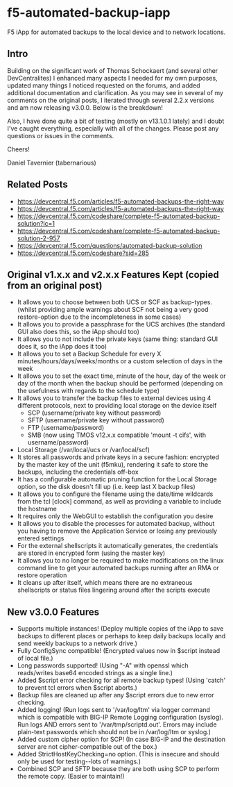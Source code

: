 # f5-automated-backup-iapp
F5 iApp for automated backups to the local device and to network locations.

## Intro
Building on the significant work of Thomas Schockaert (and several other DevCentralites) I enhanced many aspects I needed for my own purposes, updated many things I noticed requested on the forums, and added additional documentation and clarification. As you may see in several of my comments on the original posts, I iterated through several 2.2.x versions and am now releasing v3.0.0. Below is the breakdown!

Also, I have done quite a bit of testing (mostly on v13.1.0.1 lately) and I doubt I've caught everything, especially with all of the changes. Please post any questions or issues in the comments.

Cheers!

Daniel Tavernier (tabernarious)

## Related Posts
* https://devcentral.f5.com/articles/f5-automated-backups-the-right-way
* https://devcentral.f5.com/articles/f5-automated-backups-the-right-way
* https://devcentral.f5.com/codeshare/complete-f5-automated-backup-solution?lc=1
* https://devcentral.f5.com/codeshare/complete-f5-automated-backup-solution-2-957
* https://devcentral.f5.com/questions/automated-backup-solution
* https://devcentral.f5.com/codeshare?sid=285

## Original v1.x.x and v2.x.x Features Kept (copied from an original post)
* It allows you to choose between both UCS or SCF as backup-types. (whilst providing ample warnings about SCF not being a very good restore-option due to the incompleteness in some cases)
* It allows you to provide a passphrase for the UCS archives (the standard GUI also does this, so the iApp should too)
* It allows you to not include the private keys (same thing: standard GUI does it, so the iApp does it too)
* It allows you to set a Backup Schedule for every X minutes/hours/days/weeks/months or a custom selection of days in the week
* It allows you to set the exact time, minute of the hour, day of the week or day of the month when the backup should be performed (depending on the usefulness with regards to the schedule type)
* It allows you to transfer the backup files to external devices using 4 different protocols, next to providing local storage on the device itself
  * SCP (username/private key without password)
  * SFTP (username/private key without password)
  * FTP (username/password)
  * SMB (now using TMOS v12.x.x compatible 'mount -t cifs', with username/password)
* Local Storage (/var/local/ucs or /var/local/scf)
* It stores all passwords and private keys in a secure fashion: encrypted by the master key of the unit (f5mku), rendering it safe to store the backups, including the credentials off-box
* It has a configurable automatic pruning function for the Local Storage option, so the disk doesn't fill up (i.e. keep last X backup files)
* It allows you to configure the filename using the date/time wildcards from the tcl [clock] command, as well as providing a variable to include the hostname
* It requires only the WebGUI to establish the configuration you desire
* It allows you to disable the processes for automated backup, without you having to remove the Application Service or losing any previously entered settings
* For the external shellscripts it automatically generates, the credentials are stored in encrypted form (using the master key)
* It allows you to no longer be required to make modifications on the linux command line to get your automated backups running after an RMA or restore operation
* It cleans up after itself, which means there are no extraneous shellscripts or status files lingering around after the scripts execute

## New v3.0.0 Features
* Supports multiple instances! (Deploy multiple copies of the iApp to save backups to different places or perhaps to keep daily backups locally and send weekly backups to a network drive.)
* Fully ConfigSync compatible! (Encrypted values now in $script instead of local file.)
* Long passwords supported! (Using "-A" with openssl which reads/writes base64 encoded strings as a single line.)
* Added $script error checking for all remote backup types! (Using 'catch' to prevent tcl errors when $script aborts.)
* Backup files are cleaned up after any $script errors due to new error checking.
* Added logging! (Run logs sent to '/var/log/ltm' via logger command which is compatible with BIG-IP Remote Logging configuration (syslog). Run logs AND errors sent to '/var/tmp/scriptd.out'. Errors may include plain-text passwords which should not be in /var/log/ltm or syslog.)
* Added custom cipher option for SCP! (In case BIG-IP and the destination server are not cipher-compatible out of the box.)
* Added StrictHostKeyChecking=no option. (This is insecure and should only be used for testing--lots of warnings.)
* Combined SCP and SFTP because they are both using SCP to perform the remote copy. (Easier to maintain!)
